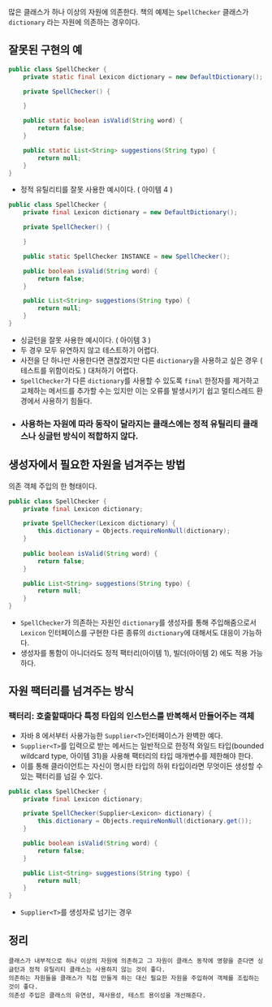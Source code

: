 많은 클래스가 하나 이상의 자원에 의존한다.
책의 예제는 `SpellChecker` 클래스가 `dictionary` 라는 자원에 의존하는 경우이다.

## 잘못된 구현의 예
```java
public class SpellChecker {
    private static final Lexicon dictionary = new DefaultDictionary();

    private SpellChecker() {

    }

    public static boolean isValid(String word) {
        return false;
    }

    public static List<String> suggestions(String typo) {
        return null;
    }
}
```
- 정적 유틸리티를 잘못 사용한 예시이다. ( 아이템 4 )

```java
public class SpellChecker {
    private final Lexicon dictionary = new DefaultDictionary();

    private SpellChecker() {

    }

    public static SpellChecker INSTANCE = new SpellChecker();

    public boolean isValid(String word) {
        return false;
    }

    public List<String> suggestions(String typo) {
        return null;
    }
}
```
- 싱글턴을 잘못 사용한 예시이다. ( 아이템 3 )
- 두 경우 모두 유연하지 않고 테스트하기 어렵다.
- 사전을 단 하나만 사용한다면 괜찮겠지만 다른 `dictionary`을 사용하고 싶은 경우 ( 테스트를 위함이라도 ) 대처하기 어렵다.
- `SpellChecker`가 다른 `dictionary`를 사용할 수 있도록 `final` 한정자를 제거하고 교체하는 메서드를 추가할 수는 있지만 이는 오류를 발생시키기 쉽고 멀티스레드 환경에서 사용하기 힘들다.
- ### 사용하는 자원에 따라 동작이 달라지는 클래스에는 정적 유틸리티 클래스나 싱글턴 방식이 적합하지 않다.

## 생성자에서 필요한 자원을 넘겨주는 방법
의존 객체 주입의 한 형태이다.

```java
public class SpellChecker {
    private final Lexicon dictionary;

    private SpellChecker(Lexicon dictionary) {
        this.dictionary = Objects.requireNonNull(dictionary);
    }
    
    public boolean isValid(String word) {
        return false;
    }

    public List<String> suggestions(String typo) {
        return null;
    }
}
```
- `SpellChecker`가 의존하는 자원인 `dictionary`를 생성자를 통해 주입해줌으로서 `Lexicon` 인터페이스를 구현한 다른 종류의 `dictionary`에 대해서도 대응이 가능하다.
- 생성자를 통함이 아니더라도 정적 팩터리(아이템 1), 빌더(아이템 2) 에도 적용 가능하다.

## 자원 팩터리를 넘겨주는 방식
### 팩터리: 호출할때마다 특정 타입의 인스턴스를 반복해서 만들어주는 객체
- 자바 8 에서부터 사용가능한 `Supplier<T>`인터페이스가 완벽한 예다.
- `Supplier<T>`를 입력으로 받는 메서드는 일반적으로 한정적 와일드 타입(bounded wildcard type, 아이템 31)을 사용해 팩터리의 타입 매개변수를 제한해야 한다.
- 이를 통해 클라이언트는 자신이 명시한 타입의 하위 타입이라면 무엇이든 생성할 수 있는 팩터리를 넘길 수 있다.

```java
public class SpellChecker {
    private final Lexicon dictionary;

    private SpellChecker(Supplier<Lexicon> dictionary) {
        this.dictionary = Objects.requireNonNull(dictionary.get());
    }

    public boolean isValid(String word) {
        return false;
    }

    public List<String> suggestions(String typo) {
        return null;
    }
}
```
- `Supplier<T>`를 생성자로 넘기는 경우

## 정리
```
클래스가 내부적으로 하나 이상의 자원에 의존하고 그 자원이 클래스 동작에 영향을 준다면 싱글턴과 정적 유틸리티 클래스는 사용하지 않는 것이 좋다.
의존하는 자원들을 클래스가 직접 만들게 하는 대신 필요한 자원을 주입하여 객체를 조립하는 것이 좋다.
의존성 주입은 클래스의 유연성, 재사용성, 테스트 용이성을 개선해준다. 
```
